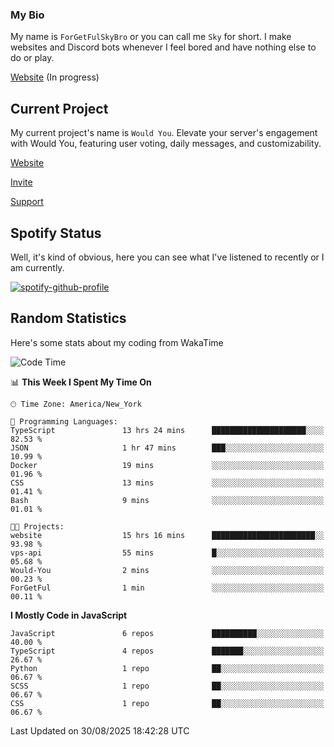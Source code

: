 ### My Bio 

My name is `ForGetFulSkyBro` or you can call me `Sky` for short. I make websites and Discord bots whenever I feel bored and have nothing else to do or play.

[Website](https://forgetful.vercel.app) (In progress)

## Current Project

My current project's name is `Would You`. Elevate your server's engagement with Would You, featuring user voting, daily messages, and customizability.

[Website](https://wouldyoubot.gg)

[Invite](https://wouldyoubot.gg/invite)

[Support](https://wouldyoubot.gg/discord)

## Spotify Status

Well, it's kind of obvious, here you can see what I've listened to recently or I am currently.

[![spotify-github-profile](https://spotify-github-profile.kittinanx.com/api/view?uid=8fw8wluifdebs12yo4k3j0h6c&cover_image=true&theme=novatorem&show_offline=false&background_color=121212&interchange=false&bar_color=53b14f&bar_color_cover=false)](https://github.com/kittinan/spotify-github-profile)


## Random Statistics

Here's some stats about my coding from WakaTime

<!--START_SECTION:waka-->
![Code Time](http://img.shields.io/badge/Code%20Time-1%2C560%20hrs%203%20mins-blue)

📊 **This Week I Spent My Time On** 

```text
🕑︎ Time Zone: America/New_York

💬 Programming Languages: 
TypeScript               13 hrs 24 mins      █████████████████████░░░░   82.53 % 
JSON                     1 hr 47 mins        ███░░░░░░░░░░░░░░░░░░░░░░   10.99 % 
Docker                   19 mins             ░░░░░░░░░░░░░░░░░░░░░░░░░   01.96 % 
CSS                      13 mins             ░░░░░░░░░░░░░░░░░░░░░░░░░   01.41 % 
Bash                     9 mins              ░░░░░░░░░░░░░░░░░░░░░░░░░   01.01 % 

🐱‍💻 Projects: 
website                  15 hrs 16 mins      ███████████████████████░░   93.98 % 
vps-api                  55 mins             █░░░░░░░░░░░░░░░░░░░░░░░░   05.68 % 
Would-You                2 mins              ░░░░░░░░░░░░░░░░░░░░░░░░░   00.23 % 
ForGetFul                1 min               ░░░░░░░░░░░░░░░░░░░░░░░░░   00.11 % 
```

**I Mostly Code in JavaScript** 

```text
JavaScript               6 repos             ██████████░░░░░░░░░░░░░░░   40.00 % 
TypeScript               4 repos             ███████░░░░░░░░░░░░░░░░░░   26.67 % 
Python                   1 repo              ██░░░░░░░░░░░░░░░░░░░░░░░   06.67 % 
SCSS                     1 repo              ██░░░░░░░░░░░░░░░░░░░░░░░   06.67 % 
CSS                      1 repo              ██░░░░░░░░░░░░░░░░░░░░░░░   06.67 % 
```




 Last Updated on 30/08/2025 18:42:28 UTC
<!--END_SECTION:waka-->

